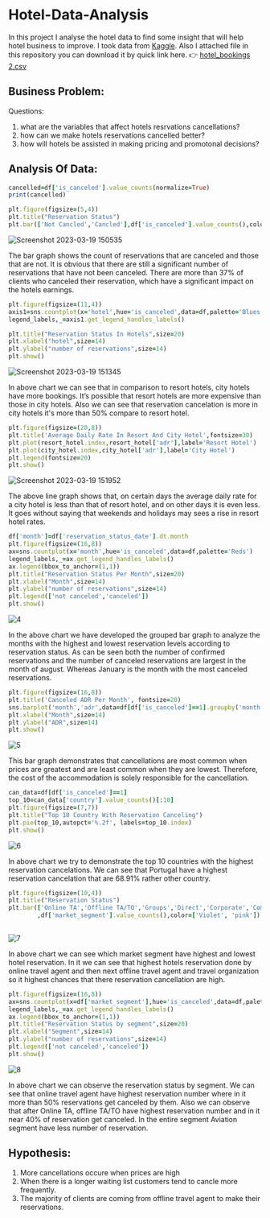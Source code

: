 
# Hotel-Data-Analysis

In this project I analyse the hotel data to find some insight that will help hotel business to improve.
I took data from [Kaggle](https://www.kaggle.com).
Also I attached file in this repository you can download it by quick link here.
:point_right:
[hotel_bookings 2.csv](https://github.com/Engineer-Aman/Hotel-Data-Analysis/files/11010542/hotel_bookings.2.csv)

## Business Problem: 
Questions:
1. what are the variables that affect hotels resrvations cancellations? 
2. how can we make hotels reservations cancelled better? 
3. how will hotels be assisted in making pricing and promotonal decisions?

## Analysis Of Data:

```ruby
cancelled=df['is_canceled'].value_counts(normalize=True)
print(cancelled)

plt.figure(figsize=(5,4))
plt.title("Reservation Status")
plt.bar(['Not Cancled','Cancled'],df['is_canceled'].value_counts(),color=['cyan','Yellow',])

```

![Screenshot 2023-03-19 150535](https://user-images.githubusercontent.com/126685886/226166305-120c35a4-1754-4fc3-ba4b-95cbaa249779.png)

The bar graph shows the count of reservations that are canceled and those that are not. It is obvious that there are still a significant number of reservations that have not been canceled. There are more than 37% of clients who canceled their reservation, which have a significant impact on the hotels earnings.

```ruby
plt.figure(figsize=(11,4))
axis1=sns.countplot(x='hotel',hue='is_canceled',data=df,palette='Blues')
legend_labels,_=axis1.get_legend_handles_labels()

plt.title("Reservation Status In Hotels",size=20)
plt.xlabel("hotel",size=14)
plt.ylabel("number of reservations",size=14)
plt.show()

```
![Screenshot 2023-03-19 151345](https://user-images.githubusercontent.com/126685886/226166704-08424d6e-0cd9-4f76-8135-d62f46e91e85.png)

In above chart we can see that in comparison to resort hotels, city hotels have more bookings. It’s possible that resort hotels are more expensive than those in city hotels. Also we can see that reservation cancelation is more in city hotels it's more than 50% compare to resort hotel.

```ruby
plt.figure(figsize=(20,8))
plt.title('Average Daily Rate In Resort And City Hotel',fontsize=30)
plt.plot(resort_hotel.index,resort_hotel['adr'],label='Resort Hotel')
plt.plot(city_hotel.index,city_hotel['adr'],label='City Hotel')
plt.legend(fontsize=20)
plt.show()

```

![Screenshot 2023-03-19 151952](https://user-images.githubusercontent.com/126685886/226167053-868546d9-c692-4d0e-af5f-c8abca08a855.png)

The above line graph shows that, on certain days the average daily rate for a city hotel is less than that of resort hotel, and on other days it is even less. It goes without saying that weekends and holidays may sees a rise in resort hotel rates.

```ruby
df['month']=df['reservation_status_date'].dt.month
plt.figure(figsize=(16,8))
ax=sns.countplot(x='month',hue='is_canceled',data=df,palette='Reds')
legend_labels,_=ax.get_legend_handles_labels()
ax.legend(bbox_to_anchor=(1,1))
plt.title("Reservation Status Per Month",size=20)
plt.xlabel("Month",size=14)
plt.ylabel("number of reservations",size=14)
plt.legend(['not canceled','canceled'])
plt.show()

```

![4](https://user-images.githubusercontent.com/126685886/226167374-c229b79a-7440-4798-80c8-9d396318cb78.png)

In the above chart we have developed the grouped bar graph to analyze the months with the highest and lowest reservation levels according to reservation status. As can be seen both the number of confirmed reservations and the number of canceled reservations are largest in the month of august. Whereas January is the month with the most canceled reservations.

```ruby
plt.figure(figsize=(16,8))
plt.title('Canceled ADR Per Month', fontsize=20)
sns.barplot('month','adr',data=df[df['is_canceled']==1].groupby('month')[['adr']].sum().reset_index())
plt.xlabel("Month",size=14)
plt.ylabel("ADR",size=14)
plt.show()

```
![5](https://user-images.githubusercontent.com/126685886/226167881-176e0d2e-c757-4c16-b650-1e433834c53c.png)

This bar graph demonstrates that cancellations are most common when prices are greatest and are least common when they are lowest. Therefore, the cost of the accommodation is solely responsible for the cancellation.

```ruby
can_data=df[df['is_canceled']==1]
top_10=can_data['country'].value_counts()[:10]
plt.figure(figsize=(7,7))
plt.title("Top 10 Country With Reservation Canceling")
plt.pie(top_10,autopct='%.2f', labels=top_10.index)
plt.show()

```
![6](https://user-images.githubusercontent.com/126685886/226168013-8807c382-1ddd-4201-bc62-3a269c0ebb1e.png)

In above chart we try to demonstrate the top 10 countries with the highest reservation cancelations. We can see that Portugal have a highest reservation cancelation that are 68.91% rather other country.

```ruby
plt.figure(figsize=(10,4))
plt.title("Reservation Status")
plt.bar(['Online TA','Offline TA/TO','Groups','Direct','Corporate','Complementary','Aviation']
        ,df['market_segment'].value_counts(),color=['Violet', 'pink'])
        
```

![7](https://user-images.githubusercontent.com/126685886/226168301-474a87ea-6d3a-4baa-a6b2-f4e66c096a86.png)

In above chart we can see which market segment have highest and lowest hotel reservation. In it we can see that highest hotels reservation done by online travel agent and then next offline travel agent and travel organization so it highest chances that there reservation cancellation are high.

```ruby
plt.figure(figsize=(16,8))
ax=sns.countplot(x=df['market_segment'],hue='is_canceled',data=df,palette='Greens')
legend_labels,_=ax.get_legend_handles_labels()
ax.legend(bbox_to_anchor=(1,1))
plt.title("Reservation Status by segment",size=20)
plt.xlabel("Segment",size=14)
plt.ylabel("number of reservations",size=14)
plt.legend(['not canceled','canceled'])
plt.show()

```

![8](https://user-images.githubusercontent.com/126685886/226171467-dd40f6a9-02b1-484d-b4ef-a18c5032d93e.png)

In above chart we can observe the reservation status by segment. We can see that online travel agent have highest reservation number where in it more than 50% reservations get canceled by them. Also we can observe that after Online TA, offline TA/TO have highest reservation number and in it near 40% of reservation get canceled. In the entire segment Aviation segment have less number of reservation.

## Hypothesis:
1. More cancellations occure when prices are high 
2. When there is a longer waiting list customers tend to cancle more frequently. 
3. The majority of clients are coming from offline travel agent to make their reservations.
